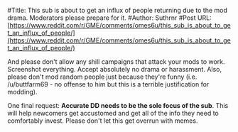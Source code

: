 #Title: This sub is about to get an influx of people returning due to the mod drama. Moderators please prepare for it.
#Author: Suthrnr
#Post URL: [https://www.reddit.com/r/GME/comments/omes6u/this_sub_is_about_to_get_an_influx_of_people/](https://www.reddit.com/r/GME/comments/omes6u/this_sub_is_about_to_get_an_influx_of_people/)


And please don't allow any shill campaigns that attack your mods to work. Screenshot everything. Accept absolutely no drama or harassment. Also, please don't mod random people just because they're funny (i.e. /u/buttfarm69 \- no offense to him but this is a terrible justification for modding).  


One final request: **Accurate DD needs to be the sole focus of the sub**. This will help newcomers get accustomed and get all of the info they need to comfortably invest. Please don't let this get overrun with memes.